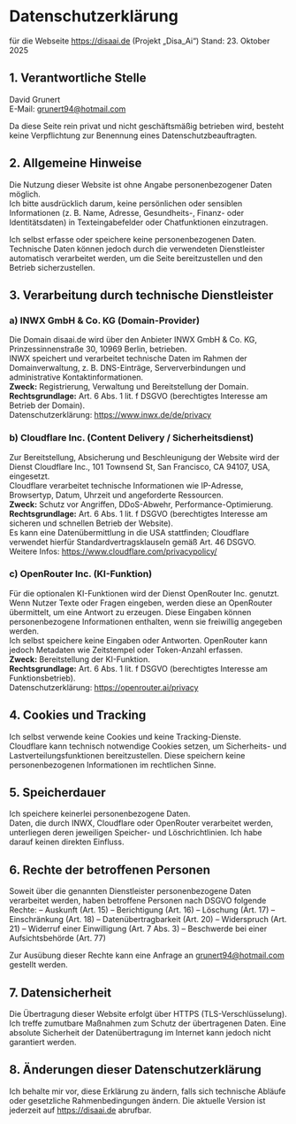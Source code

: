 # Datenschutzerklärung

für die Webseite https://disaai.de
(Projekt „Disa_Ai“)
Stand: 23. Oktober 2025

## 1. Verantwortliche Stelle

David Grunert  
E-Mail: grunert94@hotmail.com

Da diese Seite rein privat und nicht geschäftsmäßig betrieben wird, besteht keine Verpflichtung zur Benennung eines Datenschutzbeauftragten.

## 2. Allgemeine Hinweise

Die Nutzung dieser Website ist ohne Angabe personenbezogener Daten möglich.  
Ich bitte ausdrücklich darum, keine persönlichen oder sensiblen Informationen (z. B. Name, Adresse, Gesundheits-, Finanz- oder Identitätsdaten) in Texteingabefelder oder Chatfunktionen einzutragen.

Ich selbst erfasse oder speichere keine personenbezogenen Daten.  
Technische Daten können jedoch durch die verwendeten Dienstleister automatisch verarbeitet werden, um die Seite bereitzustellen und den Betrieb sicherzustellen.

## 3. Verarbeitung durch technische Dienstleister

### a) INWX GmbH & Co. KG (Domain-Provider)

Die Domain disaai.de wird über den Anbieter INWX GmbH & Co. KG, Prinzessinnenstraße 30, 10969 Berlin, betrieben.  
INWX speichert und verarbeitet technische Daten im Rahmen der Domainverwaltung, z. B. DNS-Einträge, Serververbindungen und administrative Kontaktinformationen.  
**Zweck:** Registrierung, Verwaltung und Bereitstellung der Domain.  
**Rechtsgrundlage:** Art. 6 Abs. 1 lit. f DSGVO (berechtigtes Interesse am Betrieb der Domain).  
Datenschutzerklärung: https://www.inwx.de/de/privacy

### b) Cloudflare Inc. (Content Delivery / Sicherheitsdienst)

Zur Bereitstellung, Absicherung und Beschleunigung der Website wird der Dienst Cloudflare Inc., 101 Townsend St, San Francisco, CA 94107, USA, eingesetzt.  
Cloudflare verarbeitet technische Informationen wie IP-Adresse, Browsertyp, Datum, Uhrzeit und angeforderte Ressourcen.  
**Zweck:** Schutz vor Angriffen, DDoS-Abwehr, Performance-Optimierung.  
**Rechtsgrundlage:** Art. 6 Abs. 1 lit. f DSGVO (berechtigtes Interesse am sicheren und schnellen Betrieb der Website).  
Es kann eine Datenübermittlung in die USA stattfinden; Cloudflare verwendet hierfür Standardvertragsklauseln gemäß Art. 46 DSGVO.  
Weitere Infos: https://www.cloudflare.com/privacypolicy/

### c) OpenRouter Inc. (KI-Funktion)

Für die optionalen KI-Funktionen wird der Dienst OpenRouter Inc. genutzt.  
Wenn Nutzer Texte oder Fragen eingeben, werden diese an OpenRouter übermittelt, um eine Antwort zu erzeugen. Diese Eingaben können personenbezogene Informationen enthalten, wenn sie freiwillig angegeben werden.  
Ich selbst speichere keine Eingaben oder Antworten. OpenRouter kann jedoch Metadaten wie Zeitstempel oder Token-Anzahl erfassen.  
**Zweck:** Bereitstellung der KI-Funktion.  
**Rechtsgrundlage:** Art. 6 Abs. 1 lit. f DSGVO (berechtigtes Interesse am Funktionsbetrieb).  
Datenschutzerklärung: https://openrouter.ai/privacy

## 4. Cookies und Tracking

Ich selbst verwende keine Cookies und keine Tracking-Dienste.  
Cloudflare kann technisch notwendige Cookies setzen, um Sicherheits- und Lastverteilungsfunktionen bereitzustellen. Diese speichern keine personenbezogenen Informationen im rechtlichen Sinne.

## 5. Speicherdauer

Ich speichere keinerlei personenbezogene Daten.  
Daten, die durch INWX, Cloudflare oder OpenRouter verarbeitet werden, unterliegen deren jeweiligen Speicher- und Löschrichtlinien. Ich habe darauf keinen direkten Einfluss.

## 6. Rechte der betroffenen Personen

Soweit über die genannten Dienstleister personenbezogene Daten verarbeitet werden, haben betroffene Personen nach DSGVO folgende Rechte:
– Auskunft (Art. 15)
– Berichtigung (Art. 16)
– Löschung (Art. 17)
– Einschränkung (Art. 18)
– Datenübertragbarkeit (Art. 20)
– Widerspruch (Art. 21)
– Widerruf einer Einwilligung (Art. 7 Abs. 3)
– Beschwerde bei einer Aufsichtsbehörde (Art. 77)

Zur Ausübung dieser Rechte kann eine Anfrage an grunert94@hotmail.com gestellt werden.

## 7. Datensicherheit

Die Übertragung dieser Website erfolgt über HTTPS (TLS-Verschlüsselung).  
Ich treffe zumutbare Maßnahmen zum Schutz der übertragenen Daten. Eine absolute Sicherheit der Datenübertragung im Internet kann jedoch nicht garantiert werden.

## 8. Änderungen dieser Datenschutzerklärung

Ich behalte mir vor, diese Erklärung zu ändern, falls sich technische Abläufe oder gesetzliche Rahmenbedingungen ändern. Die aktuelle Version ist jederzeit auf https://disaai.de abrufbar.